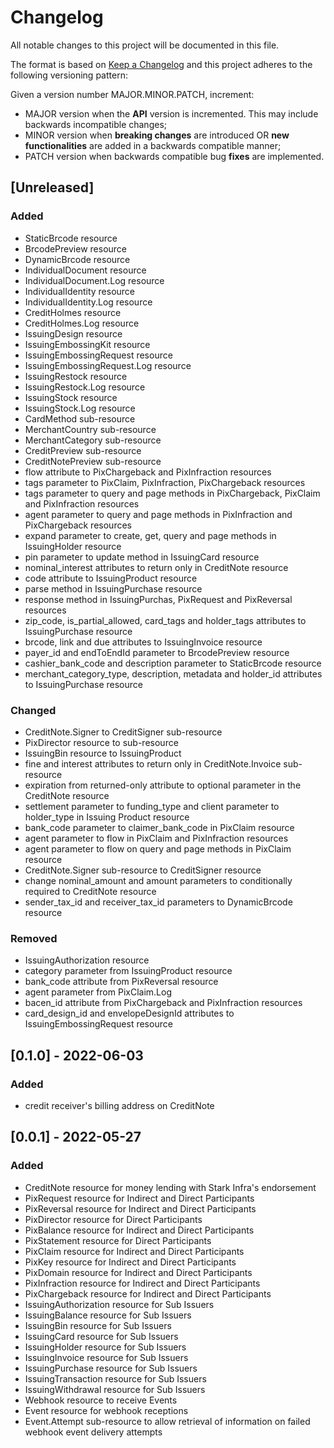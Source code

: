 # Changelog

All notable changes to this project will be documented in this file.

The format is based on [Keep a Changelog](https://keepachangelog.com/en/1.0.0/)
and this project adheres to the following versioning pattern:

Given a version number MAJOR.MINOR.PATCH, increment:

- MAJOR version when the **API** version is incremented. This may include backwards incompatible changes;
- MINOR version when **breaking changes** are introduced OR **new functionalities** are added in a backwards compatible manner;
- PATCH version when backwards compatible bug **fixes** are implemented.

## [Unreleased]
### Added
- StaticBrcode resource
- BrcodePreview resource
- DynamicBrcode resource
- IndividualDocument resource
- IndividualDocument.Log resource
- IndividualIdentity resource
- IndividualIdentity.Log resource
- CreditHolmes resource
- CreditHolmes.Log resource
- IssuingDesign resource
- IssuingEmbossingKit resource
- IssuingEmbossingRequest resource
- IssuingEmbossingRequest.Log resource
- IssuingRestock resource
- IssuingRestock.Log resource
- IssuingStock resource
- IssuingStock.Log resource
- CardMethod sub-resource
- MerchantCountry sub-resource
- MerchantCategory sub-resource
- CreditPreview sub-resource
- CreditNotePreview sub-resource
- flow attribute to PixChargeback and PixInfraction resources
- tags parameter to PixClaim, PixInfraction, PixChargeback resources
- tags parameter to query and page methods in PixChargeback, PixClaim and PixInfraction resources
- agent parameter to query and page methods in PixInfraction and PixChargeback resources
- expand parameter to create, get, query and page methods in IssuingHolder resource
- pin parameter to update method in IssuingCard resource
- nominal_interest attributes to return only in CreditNote resource
- code attribute to IssuingProduct resource
- parse method in IssuingPurchase resource
- response method in IssuingPurchas, PixRequest and PixReversal resources
- zip_code, is_partial_allowed, card_tags and holder_tags attributes to IssuingPurchase resource
- brcode, link and due attributes to IssuingInvoice resource
- payer_id and endToEndId parameter to BrcodePreview resource
- cashier_bank_code and description parameter to StaticBrcode resource
- merchant_category_type, description, metadata and holder_id attributes to IssuingPurchase resource
### Changed
- CreditNote.Signer to CreditSigner sub-resource
- PixDirector resource to sub-resource
- IssuingBin resource to IssuingProduct
- fine and interest attributes to return only in CreditNote.Invoice sub-resource
- expiration from returned-only attribute to optional parameter in the CreditNote resource
- settlement parameter to funding_type and client parameter to holder_type in Issuing Product resource
- bank_code parameter to claimer_bank_code in PixClaim resource
- agent parameter to flow in PixClaim and PixInfraction resources
- agent parameter to flow on query and page methods in PixClaim resource
- CreditNote.Signer sub-resource to CreditSigner resource
- change nominal_amount and amount parameters to conditionally required to CreditNote resource
- sender_tax_id and receiver_tax_id parameters to DynamicBrcode resource
### Removed
- IssuingAuthorization resource
- category parameter from IssuingProduct resource
- bank_code attribute from PixReversal resource
- agent parameter from PixClaim.Log
- bacen_id attribute from PixChargeback and PixInfraction resources
- card_design_id and envelopeDesignId attributes to IssuingEmbossingRequest resource

## [0.1.0] - 2022-06-03
### Added
- credit receiver's billing address on CreditNote

## [0.0.1] - 2022-05-27
### Added
- CreditNote resource for money lending with Stark Infra's endorsement
- PixRequest resource for Indirect and Direct Participants
- PixReversal resource for Indirect and Direct Participants
- PixDirector resource for Direct Participants
- PixBalance resource for Indirect and Direct Participants
- PixStatement resource for Direct Participants
- PixClaim resource for Indirect and Direct Participants
- PixKey resource for Indirect and Direct Participants
- PixDomain resource for Indirect and Direct Participants
- PixInfraction resource for Indirect and Direct Participants
- PixChargeback resource for Indirect and Direct Participants
- IssuingAuthorization resource for Sub Issuers
- IssuingBalance resource for Sub Issuers
- IssuingBin resource for Sub Issuers
- IssuingCard resource for Sub Issuers
- IssuingHolder resource for Sub Issuers
- IssuingInvoice resource for Sub Issuers
- IssuingPurchase resource for Sub Issuers
- IssuingTransaction resource for Sub Issuers
- IssuingWithdrawal resource for Sub Issuers
- Webhook resource to receive Events
- Event resource for webhook receptions
- Event.Attempt sub-resource to allow retrieval of information on failed webhook event delivery attempts
